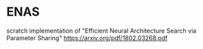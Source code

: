 # ENAS
scratch implementation of "Efficient Neural Architecture Search via Parameter Sharing" https://arxiv.org/pdf/1802.03268.pdf
